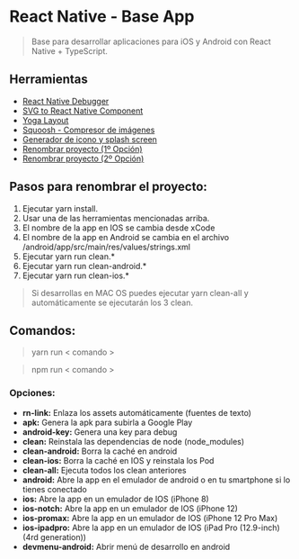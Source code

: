 # React Native - Base App

> Base para desarrollar aplicaciones para iOS y Android con React Native + TypeScript.

## Herramientas

- [React Native Debugger](https://github.com/jhen0409/react-native-debugger)
- [SVG to React Native Component](https://www.smooth-code.com/open-source/svgr/playground)
- [Yoga Layout](https://yogalayout.com/)
- [Squoosh - Compresor de imágenes](https://squoosh.app/)
- [Generador de icono y splash screen](https://github.com/bamlab/react-native-make)
- [Renombrar proyecto (1º Opción)](https://github.com/junedomingo/react-native-rename)
- [Renombrar proyecto (2º Opción)](https://github.com/mayconmesquita/react-native-rename-next)

## Pasos para renombrar el proyecto:

1. Ejecutar yarn install.
2. Usar una de las herramientas mencionadas arriba.
3. El nombre de la app en IOS se cambia desde xCode
4. El nombre de la app en Android se cambia en el archivo /android/app/src/main/res/values/strings.xml
5. Ejecutar yarn run clean.\*
6. Ejecutar yarn run clean-android.\*
7. Ejecutar yarn run clean-ios.\*

> Si desarrollas en MAC OS puedes ejecutar yarn clean-all y automáticamente se ejecutarán los 3 clean.

## Comandos:

> yarn run < comando >

> npm run < comando >

### Opciones:

- **rn-link:** Enlaza los assets automáticamente (fuentes de texto)
- **apk:** Genera la apk para subirla a Google Play
- **android-key:** Genera una key para debug
- **clean:** Reinstala las dependencias de node (node_modules)
- **clean-android:** Borra la caché en android
- **clean-ios:** Borra la caché en IOS y reinstala los Pod
- **clean-all:** Ejecuta todos los clean anteriores
- **android:** Abre la app en el emulador de android o en tu smartphone si lo tienes conectado
- **ios:** Abre la app en un emulador de IOS (iPhone 8)
- **ios-notch:** Abre la app en un emulador de IOS (iPhone 12)
- **ios-promax:** Abre la app en un emulador de IOS (iPhone 12 Pro Max)
- **ios-ipadpro:** Abre la app en un emulador de IOS (iPad Pro (12.9-inch) (4rd generation))
- **devmenu-android:** Abrir menú de desarrollo en android
